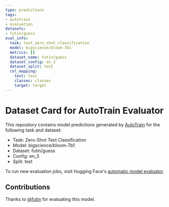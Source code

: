 ```yaml
---
type: predictions
tags:
- autotrain
- evaluation
datasets:
- futin/guess
eval_info:
  task: text_zero_shot_classification
  model: bigscience/bloom-7b1
  metrics: []
  dataset_name: futin/guess
  dataset_config: en_3
  dataset_split: test
  col_mapping:
    text: text
    classes: classes
    target: target
---
```

# Dataset Card for AutoTrain Evaluator

This repository contains model predictions generated by [AutoTrain](https://huggingface.co/autotrain) for the following task and dataset:

* Task: Zero-Shot Text Classification
* Model: bigscience/bloom-7b1
* Dataset: futin/guess
* Config: en_3
* Split: test

To run new evaluation jobs, visit Hugging Face's [automatic model evaluator](https://huggingface.co/spaces/autoevaluate/model-evaluator).

## Contributions

Thanks to [@futin](https://huggingface.co/futin) for evaluating this model.